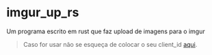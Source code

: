 # imgur_up_rs
Um programa escrito em rust que faz upload de imagens para o imgur
> Caso for usar não se esqueça de colocar o seu client_id [aqui](https://github.com/srtopster/imgur_up_rs/blob/main/src/main.rs#L27).
